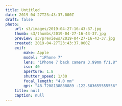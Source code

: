 ```yaml
---
title: Untitled
date: 2019-04-27T23:43:37.000Z
draft: false
photo:
    url: s3/images/2019-04-27-16-43-37.jpg
    thumb: s3/thumbs/2019-04-27-16-43-37.jpg
    preview: s3/previews/2019-04-27-16-43-37.jpg
    created: 2019-04-27T23:43:37.000Z
    exif:
        make: Apple
        model: "iPhone 7"
        lens: "iPhone 7 back camera 3.99mm f/1.8"
        iso: 40
        aperture: 1.8
        shutter_speed: 1/30
        focal_length: "4.0 mm"
        gps: "48.7208138888889 -122.503655555556"
    title: null
    caption: null
---
```

